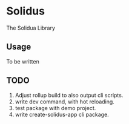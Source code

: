 # Solidus
The Solidua Library

## Usage
To be written

## TODO
1. Adjust rollup build to also output cli scripts.
2. write dev command, with hot reloading.
2. test package with demo project.
3. write create-solidus-app cli package.